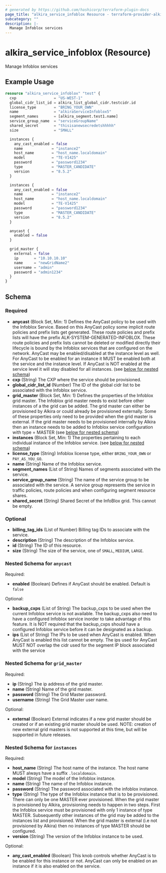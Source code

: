 ```yaml
---
# generated by https://github.com/hashicorp/terraform-plugin-docs
page_title: "alkira_service_infoblox Resource - terraform-provider-alkira"
subcategory: ""
description: |-
  Manage Infoblox services
---
```


# alkira_service_infoblox (Resource)

Manage Infoblox services

## Example Usage

```terraform
resource "alkira_service_infoblox" "test" {
  cxp                 = "US-WEST-1"
  global_cidr_list_id = alkira_list_global_cidr.testcidr.id
  license_type        = "BRING_YOUR_OWN"
  name                = "alkiraServiceInfoblox5"
  segment_names       = [alkira_segment.test1.name]
  service_group_name  = "serviceGroupName"
  shared_secret       = "thisisanewsecredetshhhhh"
  size                = "SMALL"

  instances {
    any_cast_enabled = false
    name             = "instance2"
    host_name        = "host_name.localdomain"
    model            = "TE-V1425"
    password         = "password1234"
    type             = "MASTER_CANDIDATE"
    version          = "8.5.2"
  }

  instances {
    any_cast_enabled = false
    name             = "instance2"
    host_name        = "host_name.localdomain"
    model            = "TE-V1425"
    password         = "password1234"
    type             = "MASTER_CANDIDATE"
    version          = "8.5.2"
  }

  anycast {
    enabled = false
  }

  grid_master {
    external = false
    ip       = "10.10.10.10"
    name     = "newGridName2"
    username = "admin"
    password = "admin1234"
  }
}
```

<!-- schema generated by tfplugindocs -->
## Schema

### Required

- **anycast** (Block Set, Min: 1) Defines the AnyCast policy to be used with the Infoblox Service. Based on this AnyCast policy some implicit route policies and prefix lists get generated. These route policies and prefix lists will have the prefix ALK-SYSTEM-GENERATED-INFOBLOX. These route policies and prefix lists cannot be deleted or modified directly their lifecycle is bound by the Infoblox services that are configured on the network. AnyCast may be enabled/disabled at the instance level as well. For AnyCast to be enabled for an instance it MUST be enabled both at the service and the instance level. If AnyCast is NOT enabled at the service level it will stay disabled for all instances. (see [below for nested schema](#nestedblock--anycast))
- **cxp** (String) The CXP where the service should be provisioned.
- **global_cidr_list_id** (Number) The ID of the global cidr list to be associated with the Infoblox service.
- **grid_master** (Block Set, Min: 1) Defines the properties of the Infoblox grid master. The Infoblox grid master needs to exist before other instances of a the grid can be added. The grid master can either be provisioned by Alkira or could already be provisioned externally. Some of these properties only need to be provided when the grid master is external. If the grid master needs to be provisioned internally by Alkira then an instance needs to be added to Infoblox service configuration with type = MASTER (see [below for nested schema](#nestedblock--grid_master))
- **instances** (Block Set, Min: 1) The properties pertaining to each individual instance of the Infoblox service. (see [below for nested schema](#nestedblock--instances))
- **license_type** (String) Infoblox license type, either `BRING_YOUR_OWN` or `PAY_AS_YOU_GO`.
- **name** (String) Name of the Infoblox service.
- **segment_names** (List of String) Names of segments associated with the service.
- **service_group_name** (String) The name of the service group to be associated with the service. A service group represents the service in traffic policies, route policies and when configuring segment resource shares.
- **shared_secret** (String) Shared Secret of the InfoBlox grid. This cannot be empty.

### Optional

- **billing_tag_ids** (List of Number) Billing tag IDs to associate with the service.
- **description** (String) The description of the Infoblox service.
- **id** (String) The ID of this resource.
- **size** (String) The size of the service, one of `SMALL`, `MEDIUM`, `LARGE`.

<a id="nestedblock--anycast"></a>
### Nested Schema for `anycast`

Required:

- **enabled** (Boolean) Defines if AnyCast should be enabled. Default is `false`

Optional:

- **backup_cxps** (List of String) The backup_cxps to be used when the current Infoblox service is not available. The backup_cxps also need to have a configured Infoblox service inorder to take advantage of this feature. It is NOT required that the backup_cxps should have a configured Infoblox service before it can be designated as a backup.
- **ips** (List of String) The IPs to be used when AnyCast is enabled. When AnyCast is enabled this list cannot be empty. The ips used for AnyCast MUST NOT overlap the cidr used for the segment IP block associated with the service


<a id="nestedblock--grid_master"></a>
### Nested Schema for `grid_master`

Required:

- **ip** (String) The ip address of the grid master.
- **name** (String) Name of the grid master.
- **password** (String) The Grid Master password.
- **username** (String) The Grid Master user name.

Optional:

- **external** (Boolean) External indicates if a new grid master should be created or if an existing grid master should be used. NOTE: creation of new external grid masters is not supported at this time, but will be supported in future releases.


<a id="nestedblock--instances"></a>
### Nested Schema for `instances`

Required:

- **host_name** (String) The host name of the instance. The host name MUST always have a suffix `.localdomain`.
- **model** (String) The model of the Infoblox instance.
- **name** (String) The name of the Infoblox instance.
- **password** (String) The password associated with the infoblox instance.
- **type** (String) The type of the Infoblox instance that is to be provisioned. There can only be one MASTER ever provisioned. When the grid master is provisioned by Alkira, provisioning needs to happen in two steps. First the Infoblox service must be provisioned with only 1 instance of type MASTER. Subsequently other instances of the grid may be added to the instances list and provisioned. When the grid master is external (i.e not provisioned by Alkira) then no instances of type MASTER should be configured.
- **version** (String) The version of the Infoblox instance to be used.

Optional:

- **any_cast_enabled** (Boolean) This knob controls whether AnyCast is to be enabled for this instance or not. AnyCast can only be enabled on an instance if it is also enabled on the service.


